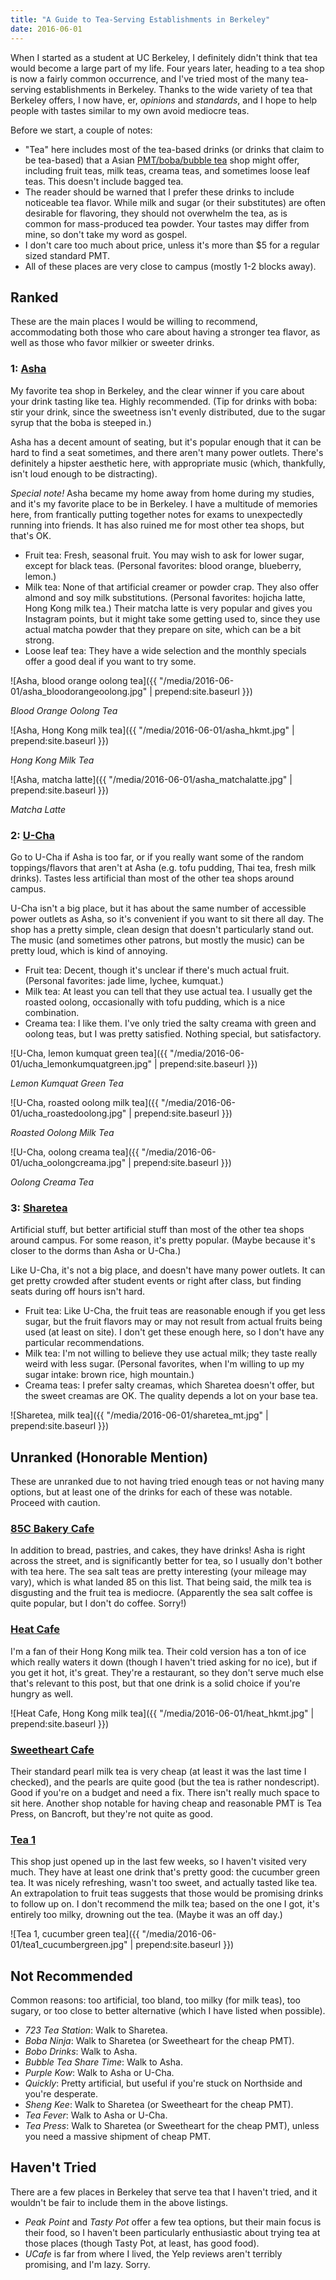 ```yaml
---
title: "A Guide to Tea-Serving Establishments in Berkeley"
date: 2016-06-01
---
```


When I started as a student at UC Berkeley, I definitely didn't think that tea would become a large part of my life. Four years later, heading to a tea shop is now a fairly common occurrence, and I've tried most of the many tea-serving establishments in Berkeley. Thanks to the wide variety of tea that Berkeley offers, I now have, er, _opinions_ and _standards_, and I hope to help people with tastes similar to my own avoid mediocre teas.

Before we start, a couple of notes:

* "Tea" here includes most of the tea-based drinks (or drinks that claim to be tea-based) that a Asian [PMT/boba/bubble tea](https://en.wikipedia.org/wiki/Bubble_tea) shop might offer, including fruit teas, milk teas, creama teas, and sometimes loose leaf teas. This doesn't include bagged tea.
* The reader should be warned that I prefer these drinks to include noticeable tea flavor. While milk and sugar (or their substitutes) are often desirable for flavoring, they should not overwhelm the tea, as is common for mass-produced tea powder. Your tastes may differ from mine, so don't take my word as gospel.
* I don't care too much about price, unless it's more than $5 for a regular sized standard PMT.
* All of these places are very close to campus (mostly 1-2 blocks away).

## Ranked

These are the main places I would be willing to recommend, accommodating both those who care about having a stronger tea flavor, as well as those who favor milkier or sweeter drinks.

### 1: [Asha](http://www.yelp.com/biz/asha-tea-house-berkeley)
My favorite tea shop in Berkeley, and the clear winner if you care about your drink tasting like tea. Highly recommended. (Tip for drinks with boba: stir your drink, since the sweetness isn't evenly distributed, due to the sugar syrup that the boba is steeped in.)

Asha has a decent amount of seating, but it's popular enough that it can be hard to find a seat sometimes, and there aren't many power outlets. There's definitely a hipster aesthetic here, with appropriate music (which, thankfully, isn't loud enough to be distracting).

_Special note!_ Asha became my home away from home during my studies, and it's my favorite place to be in Berkeley. I have a multitude of memories here, from frantically putting together notes for exams to unexpectedly running into friends. It has also ruined me for most other tea shops, but that's OK.

* Fruit tea: Fresh, seasonal fruit. You may wish to ask for lower sugar, except for black teas. (Personal favorites: blood orange, blueberry, lemon.)
* Milk tea: None of that artificial creamer or powder crap. They also offer almond and soy milk substitutions. (Personal favorites: hojicha latte, Hong Kong milk tea.) Their matcha latte is very popular and gives you Instagram points, but it might take some getting used to, since they use actual matcha powder that they prepare on site, which can be a bit strong.
* Loose leaf tea: They have a wide selection and the monthly specials offer a good deal if you want to try some.

![Asha, blood orange oolong tea]({{ "/media/2016-06-01/asha_bloodorangeoolong.jpg" | prepend:site.baseurl }})

_Blood Orange Oolong Tea_

![Asha, Hong Kong milk tea]({{ "/media/2016-06-01/asha_hkmt.jpg" | prepend:site.baseurl }})

_Hong Kong Milk Tea_

![Asha, matcha latte]({{ "/media/2016-06-01/asha_matchalatte.jpg" | prepend:site.baseurl }})

_Matcha Latte_

### 2: [U-Cha](http://www.yelp.com/biz/u-cha-berkeley)
Go to U-Cha if Asha is too far, or if you really want some of the random toppings/flavors that aren't at Asha (e.g. tofu pudding, Thai tea, fresh milk drinks). Tastes less artificial than most of the other tea shops around campus.

U-Cha isn't a big place, but it has about the same number of accessible power outlets as Asha, so it's convenient if you want to sit there all day. The shop has a pretty simple, clean design that doesn't particularly stand out. The music (and sometimes other patrons, but mostly the music) can be pretty loud, which is kind of annoying.

* Fruit tea: Decent, though it's unclear if there's much actual fruit. (Personal favorites: jade lime, lychee, kumquat.)
* Milk tea: At least you can tell that they use actual tea. I usually get the roasted oolong, occasionally with tofu pudding, which is a nice combination.
* Creama tea: I like them. I've only tried the salty creama with green and oolong teas, but I was pretty satisfied. Nothing special, but satisfactory.

![U-Cha, lemon kumquat green tea]({{ "/media/2016-06-01/ucha_lemonkumquatgreen.jpg" | prepend:site.baseurl }})

_Lemon Kumquat Green Tea_

![U-Cha, roasted oolong milk tea]({{ "/media/2016-06-01/ucha_roastedoolong.jpg" | prepend:site.baseurl }})

_Roasted Oolong Milk Tea_

![U-Cha, oolong creama tea]({{ "/media/2016-06-01/ucha_oolongcreama.jpg" | prepend:site.baseurl }})

_Oolong Creama Tea_

### 3: [Sharetea](http://www.yelp.com/biz/sharetea-berkeley)
Artificial stuff, but better artificial stuff than most of the other tea shops around campus. For some reason, it's pretty popular. (Maybe because it's closer to the dorms than Asha or U-Cha.)

Like U-Cha, it's not a big place, and doesn't have many power outlets. It can get pretty crowded after student events or right after class, but finding seats during off hours isn't hard.

* Fruit tea: Like U-Cha, the fruit teas are reasonable enough if you get less sugar, but the fruit flavors may or may not result from actual fruits being used (at least on site). I don't get these enough here, so I don't have any particular recommendations.
* Milk tea: I'm not willing to believe they use actual milk; they taste really weird with less sugar. (Personal favorites, when I'm willing to up my sugar intake: brown rice, high mountain.)
* Creama teas: I prefer salty creamas, which Sharetea doesn't offer, but the sweet creamas are OK. The quality depends a lot on your base tea.

![Sharetea, milk tea]({{ "/media/2016-06-01/sharetea_mt.jpg" | prepend:site.baseurl }})

## Unranked (Honorable Mention)

These are unranked due to not having tried enough teas or not having many options, but at least one of the drinks for each of these was notable. Proceed with caution.

### [85C Bakery Cafe](http://www.yelp.com/biz/85c-bakery-cafe-berkeley-6)

In addition to bread, pastries, and cakes, they have drinks! Asha is right across the street, and is significantly better for tea, so I usually don't bother with tea here. The sea salt teas are pretty interesting (your mileage may vary), which is what landed 85 on this list. That being said, the milk tea is disgusting and the fruit tea is mediocre. (Apparently the sea salt coffee is quite popular, but I don't do coffee. Sorry!)

### [Heat Cafe](http://www.yelp.com/biz/heat-cafe-berkeley-2)
I'm a fan of their Hong Kong milk tea. Their cold version has a ton of ice which really waters it down (though I haven't tried asking for no ice), but if you get it hot, it's great. They're a restaurant, so they don't serve much else that's relevant to this post, but that one drink is a solid choice if you're hungry as well.

![Heat Cafe, Hong Kong milk tea]({{ "/media/2016-06-01/heat_hkmt.jpg" | prepend:site.baseurl }})

### [Sweetheart Cafe](http://www.yelp.com/biz/sweetheart-cafe-berkeley)
Their standard pearl milk tea is very cheap (at least it was the last time I checked), and the pearls are quite good (but the tea is rather nondescript). Good if you're on a budget and need a fix. There isn't really much space to sit here. Another shop notable for having cheap and reasonable PMT is Tea Press, on Bancroft, but they're not quite as good.

### [Tea 1](http://www.yelp.com/biz/tea-1-berkeley-berkeley)
This shop just opened up in the last few weeks, so I haven't visited very much. They have at least one drink that's pretty good: the cucumber green tea. It was nicely refreshing, wasn't too sweet, and actually tasted like tea. An extrapolation to fruit teas suggests that those would be promising drinks to follow up on. I don't recommend the milk tea; based on the one I got, it's entirely too milky, drowning out the tea. (Maybe it was an off day.)

![Tea 1, cucumber green tea]({{ "/media/2016-06-01/tea1_cucumbergreen.jpg" | prepend:site.baseurl }})

## Not Recommended

Common reasons: too artificial, too bland, too milky (for milk teas), too sugary, or too close to better alternative (which I have listed when possible).

* _723 Tea Station_: Walk to Sharetea.
* _Boba Ninja_: Walk to Sharetea (or Sweetheart for the cheap PMT).
* _Bobo Drinks_: Walk to Asha.
* _Bubble Tea Share Time_: Walk to Asha.
* _Purple Kow_: Walk to Asha or U-Cha.
* _Quickly_: Pretty artificial, but useful if you're stuck on Northside and you're desperate.
* _Sheng Kee_: Walk to Sharetea (or Sweetheart for the cheap PMT).
* _Tea Fever_: Walk to Asha or U-Cha.
* _Tea Press_: Walk to Sharetea (or Sweetheart for the cheap PMT), unless you need a massive shipment of cheap PMT.

## Haven't Tried

There are a few places in Berkeley that serve tea that I haven't tried, and it wouldn't be fair to include them in the above listings.

* _Peak Point_ and _Tasty Pot_ offer a few tea options, but their main focus is their food, so I haven't been particularly enthusiastic about trying tea at those places (though Tasty Pot, at least, has good food).
* _UCafe_ is far from where I lived, the Yelp reviews aren't terribly promising, and I'm lazy. Sorry.